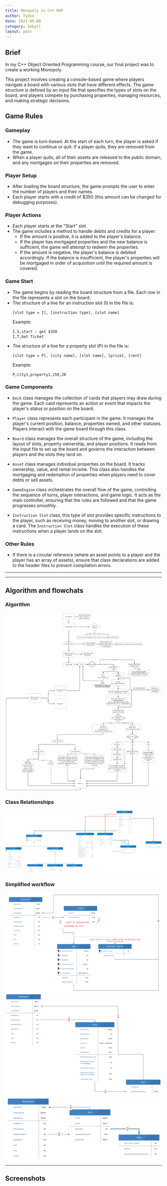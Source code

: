 ```yaml
---
title: Monopoly in C++ OOP
author: Tydox
date: 2021-05-08
category: Jekyll
layout: post
---
```


## Brief

In my C++ Object Oriented Programming course, our final project was to create a working Monopoly.

This project involves creating a console-based game where players navigate a board with various slots that have different effects. The game structure is defined by an input file that specifies the types of slots on the board, and players compete by purchasing properties, managing resources, and making strategic decisions.

## Game Rules

### Gameplay
   - The game is turn-based. At the start of each turn, the player is asked if they want to continue or quit. If a player quits, they are removed from the game.
   - When a player quits, all of their assets are released to the public domain, and any mortgages on their properties are removed.

### Player Setup
   - After loading the board structure, the game prompts the user to enter the number of players and their names.
   - Each player starts with a credit of $350 (this amount can be changed for debugging purposes).

### Player Actions
   - Each player starts at the "Start" slot.
   - The game includes a method to handle debits and credits for a player:
     - If the amount is positive, it is added to the player's balance.
     - If the player has mortgaged properties and the new balance is sufficient, the game will attempt to redeem the properties.
     - If the amount is negative, the player's balance is debited accordingly. If the balance is insufficient, the player's properties will be mortgaged in order of acquisition until the required amount is covered.


### Game Start
   - The game begins by reading the board structure from a file. Each row in the file represents a slot on the board.
   - The structure of a line for an instruction slot (I) in the file is:
     ```
     [slot type = I], [instruction type], [slot name]
     ```
     Example:
     ```
     I,S,start : get $350
     I,T,Get Ticket
     ```
   - The structure of a line for a property slot (P) in the file is:
     ```
     [slot type = P], [city name], [slot name], [price], [rent]
     ```
     Example:
     ```
     P,City1,property1,150,20
     ```



### Game Components

   - `Deck` class manages the collection of cards that players may draw during the game. Each card represents an action or event that impacts the player's status or position on the board.

   - `Player` class represents each participant in the game. It manages the player's current position, balance, properties owned, and other statuses. Players interact with the game board through this class.

   - `Board` class manages the overall structure of the game, including the layout of slots, property ownership, and player positions. It reads from the input file to set up the board and governs the interaction between players and the slots they land on.

   - `Asset` class manages individual properties on the board. It tracks ownership, value, and rental income. This class also handles the mortgaging and redemption of properties when players need to cover debts or sell assets.

   - `GameEngine` class orchestrates the overall flow of the game, controlling the sequence of turns, player interactions, and game logic. It acts as the main controller, ensuring that the rules are followed and that the game progresses smoothly.

   - `Instruction Slot` class, this type of slot provides specific instructions to the player, such as receiving money, moving to another slot, or drawing a card. The `Instruction Slot` class handles the execution of these instructions when a player lands on the slot.

### Other Rules
   - If there is a circular reference (where an asset points to a player and the player has an array of assets), ensure that class declarations are added to the header files to prevent compilation errors.

---

---
## Algorithm and flowchats
### Algorithm
![](https://github.com/Tydox/Project7/blob/7b13119e5811bcaa2b51a7549f885e23a8ae4dd3/Images/algo-flow.png)

### Class Relationships
![11](https://github.com/Tydox/Project7/blob/master/Images/class-relationships.png)
### Simplified workflow
![1](https://github.com/Tydox/Project7/blob/master/Images/simple-flow1.png)
![2](https://github.com/Tydox/Project7/blob/master/Images/simple-flow2.png)
![3](https://github.com/Tydox/Project7/blob/master/Images/simple-flow3.png)


---
## Screenshots



